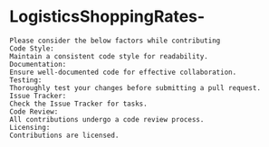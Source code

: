 # LogisticsShoppingRates-

    Please consider the below factors while contributing
    Code Style:
    Maintain a consistent code style for readability.
    Documentation:
    Ensure well-documented code for effective collaboration.
    Testing:
    Thoroughly test your changes before submitting a pull request.
    Issue Tracker:
    Check the Issue Tracker for tasks.
    Code Review:
    All contributions undergo a code review process.
    Licensing:
    Contributions are licensed.
